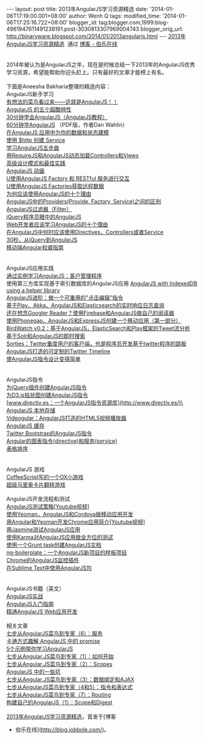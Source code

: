 --- layout: post title: 2013年AngularJS学习资源精选 date:
'2014-01-06T17:19:00.001+08:00' author: Wenh Q tags: modified\_time:
'2014-01-06T17:25:16.722+08:00' blogger\_id:
tag:blogger.com,1999:blog-4961947611491238191.post-3030813307969004743
blogger\_orig\_url:
http://binaryware.blogspot.com/2014/01/2013angularjs.html ---
[2013年AngularJS学习资源精选](http://blog.jobbole.com/54716/)  通过
[博客 - 伯乐在线](http://blog.jobbole.com/)\
\
\
2014年被认为是AngularJS之年，现在是时候总结一下2013年的AngularJS优秀学习资源，希望能帮助你迎头赶上。只有最好的文章才能榜上有名。\
\
下面是Aneesha Bakharia整理的精选内容：\
AngularJS新手学习\
[有想法的菜鸟看过来——这就是AngularJS！！](http://code-like-a-poem.blogspot.com.au/2013/03/behold-angularjs-is-here-about.html)
\
[AngularJS
的五个超酷特性](http://net.tutsplus.com/tutorials/javascript-ajax/5-awesome-angularjs-features/)\
[30分钟学会AngularJS（AngularJS教程）](http://www.revillwebdesign.com/angularjs-tutorial/)
\
[60分钟学AngularJS](http://fastandfluid.com/publicdownloads/AngularJSIn60MinutesIsh_DanWahlin_May2013.pdf)
（PDF版，作者Dan Wahlin）\
[在AngularJS
应用中为你的数据和状态建模](http://joelhooks.com/blog/2013/04/24/modeling-data-and-state-in-your-angularjs-application/)
\
[使用 \$http 创建
Service](http://www.benlesh.com/2013/02/angularjs-creating-service-with-http.html)\
[学习AngularJS五步曲](http://blog.revolunet.com/blog/2013/06/01/starting-with-angularjs/)
\
[用RequireJS和AngularJS动态加载Controllers和Views](http://weblogs.asp.net/dwahlin/archive/2013/05/22/dynamically-loading-controllers-and-views-with-angularjs-and-requirejs.aspx)\
[高级设计模式和最佳实践](http://trochette.github.io/Angular-Design-Patterns-Best-Practices/#/proven)
\
[AngularJS
动画](http://flippinawesome.org/2013/08/05/animating-with-angularjs/)\
[U使用AngularJS Factory 和 RESTful
服务进行交互](http://weblogs.asp.net/dwahlin/archive/2013/08/16/using-an-angularjs-factory-to-interact-with-a-restful-service.aspx)
\
[U使用AngularJS
Factories获取远程数据](http://www.davidsalter.com/2013/08/16/using-angular-dot-js-factories-to-get-remote-data/)\
[为何应该使用AngularJS的十个理由](http://www.sitepoint.com/10-reasons-use-angularjs/)
\
[AngularJS中的Providers(Provide, Factory,
Service)之间的区别](http://blog.xebia.com/2013/09/01/differences-between-providers-in-angularjs/)\
[AngularJS过滤器（Filter）](http://www.kidsil.net/2013/09/filtering-with-angularjs)
\
[jQuery程序员眼中的AngularJS](http://blog.artlogic.com/2013/03/06/angularjs-for-jquery-developers/)\
[Web开发者应该学习AngularJS的十个理由](http://wintellect.com/blogs/jlikness/10-reasons-web-developers-should-learn-angularjs)
\
[在AngularJS中何时应该使用Directives，Controllers或者Service](http://kirkbushell.me/when-to-use-directives-controllers-or-services-in-angular/)\
[30秒，从jQuery到AngularJS](http://blog.thousandeyes.com/creating-extensible-widgets-part-1-jquery-to-angularjs/)
\
[移动端Angular权威指南](http://www.ng-newsletter.com/posts/angular-on-mobile.html)\
\
 \
AngularJS应用实践\
[通过实例学习AngularJS：客户管理程序](http://weblogs.asp.net/dwahlin/archive/2013/10/25/learning-angularjs-by-example-the-customer-manager-application.aspx)
\
使用第三方库实现基于索引数据库的AngularJS应用 [AngularJS with IndexedDB
using a helper
library](http://www.recursiverobot.com/post/53767548784/angularjs-with-indexeddb-using-a-helper-library)\
[AngularJS进阶：做一个可重用的"点击编辑"指令](http://icelab.com.au/articles/levelling-up-with-angularjs-building-a-reusable-click-to-edit-directive/)
\
[基于Play、Akka、AngularJS和Elasticsearch的实时响应日志查询](http://responsiblysourced.wordpress.com/2013/07/08/reactive-real-time-log-search-with-play-akka-angularjs-and-elasticsearch/)\
[还在想念Googler
Reader？使用Firebase和AngularJS做自己的阅读器](https://www.firebase.com/blog/2013-07-16-build-your-own-feed-reader.html)
\
[使用Phonegap、AngularJS和ExpressJS创建一个移动应用（第一部分）](http://abou-kone.com/2013/07/17/developing-a-mobile-app-with-phonegap-angularjs-and-expressjs-part-i/)\
[BirdWatch
v0.2：基于AngularJS，ElasticSearch和Play框架的Tweet流分析](http://matthiasnehlsen.com/blog/2013/08/13/birdwatch-angularjs-elasticsearch-play/)
\
[基于Solr和AngularJS的即时搜索](http://www.opensourceconnections.com/2013/08/25/instant-search-with-solr-and-angular/)\
[Sorties：Twitter重度用户的客户端，也是程序员开发基于twitter程序的跳板](https://github.com/amirrajan/sortis)
\
[AngularJS打造的可定制的Twitter
Timeline](http://timothy.userapp.io/post/64117882900/customizable-twitter-timeline-for-angularjs)\
[使AngularJS指令设计变得简单](http://seanhess.github.io/2013/10/14/angularjs-directive-design.html)
\
\
 \
AngularJS指令\
[为jQuery插件创建AngularJS指令](http://www.phloxblog.in/jquery-plugin-angular-js-directive-clean-html-approach/)\
[为D3.js柱状图创建AngularJS指令](http://www.phloxblog.in/d3-js-angular-directive/)
\
[www.directiv.es：一个AngularJS指令资源库](http://www.directiv.es/)\
[AngularJS 本地存储](https://github.com/agrublev/Angular-localStorage)\
[Videogular：AngularJS打造的HTML5视频播放器](http://twofuckingdevelopers.com/2013/08/videogular-an-html5-video-player-for-angularjs/)
\
[AngularJS 缓存](http://jmdobry.github.io/angular-cache/)\
[Twitter
Bootstrap的AngularJS指令](http://angular-ui.github.io/bootstrap/)\
[Angular的图表指令(directive)和服务(service)](https://github.com/wesleyhales/angular-charts)
\
[表格排序](http://modernjavascript.blogspot.com.au/2013/10/angularjs-table-sort.html)\
\
 \
AngularJS 游戏\
[CoffeeScript写的一个OX小游戏](http://www.sitepoint.com/angularjs-tutorial-build-an-app-using-directives-and-data-binding/)
\
[超级马里奥卡片翻转游戏](https://github.com/callmehiphop/mario-cards)\
\
AngularJS开发流程和测试\
[AngularJS测试策略[Youtube视频]](http://www.youtube.com/watchv=UYVcY9EJcRs)
\
[使用Yeoman，AngularJS和Cordova做移动应用开发](http://www.portlandwebworks.com/blog/combining-yeoman-angularjs-and-cordova-mobile-development)\
[用Angular和Yeoman开发Chrome应用简介[Youtube视频]](http://www.youtube.com/watchv=eUmDDxrvqSs)
\
[用Jasmine测试AngularJS应用](http://www.phloxblog.in/angular-js-tests-jasmine/#.UfzX3pI3CSp)\
[使用Karma对AngularJS应用做全方位的测试](http://www.yearofmoo.com/2013/01/full-spectrum-testing-with-angularjs-and-karma.html)
\
[使用一个Grunt
task创建AngularJS文档](https://github.com/m7r/grunt-ngdocs)\
[ng-boilerplate：一个AngularJS新项目的样板项目](https://github.com/joshdmiller/ng-boilerplate)
\
[Chrome的AngularJS监控插件](https://github.com/angular/angularjs-batarang)\
[在Sublime
Text中使用AngularJS包](http://weblogs.asp.net/dwahlin/archive/2013/08/30/using-the-angularjs-package-for-sublime-text.aspx)
\
\
 \
AngularJS书籍（英文）\
[AngularJS实战](http://www.manning.com/bford/)\
[AngularJS入门指南](https://leanpub.com/ng-book)\
[精通AngularJS
Web应用开发](https://www.packtpub.com/angularjs-web-application-development/book)
\
\
相关文章\
[七步从AngularJS菜鸟到专家（6）：服务](http://blog.jobbole.com/49745/)\
[卡通方式趣解 AngularJS 中的 promise](http://blog.jobbole.com/51178/)\
 [5个示例带你学习AngularJS](http://blog.jobbole.com/48979/)\
[七步从Angular.JS菜鸟到专家（1）：如何开始](http://blog.jobbole.com/46779/)\
[七步从Angular.JS菜鸟到专家（2）：Scopes](http://blog.jobbole.com/48593/)
\
[AngularJS 中的一些坑](http://blog.jobbole.com/52857/)\
[七步从Angular.JS菜鸟到专家（3）：数据绑定和AJAX](http://blog.jobbole.com/48780/)\
[七步从AngularJS菜鸟到专家（4和5）：指令和表达式](http://blog.jobbole.com/50022/)
\
[七步从AngularJS菜鸟到专家（7）：Routing](http://blog.jobbole.com/50533/)\
[构建自己的AngularJS（1）：Scope和Digest](http://blog.jobbole.com/51558/)\
\
[2013年AngularJS学习资源精选](http://blog.jobbole.com/54716/)，首发于[博客
- 伯乐在线](http://blog.jobbole.com/)。
